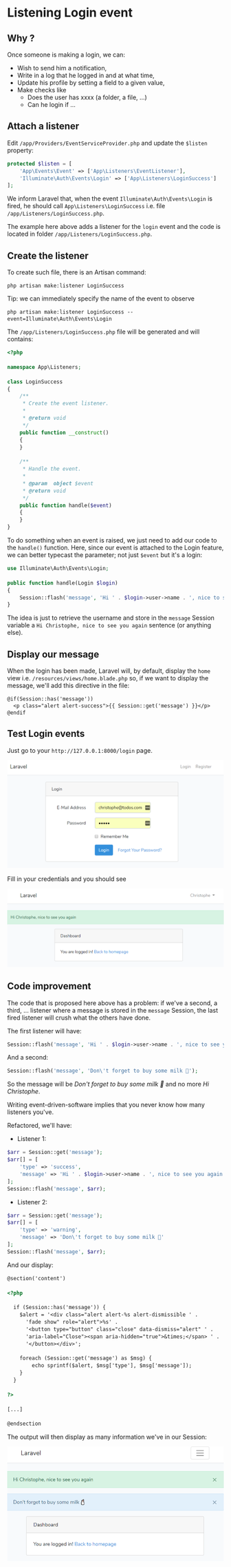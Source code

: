 # Listening Login event

<!-- concat-md::toc -->

## Why ?

Once someone is making a login, we can:

- Wish to send him a notification,
- Write in a log that he logged in and at what time,
- Update his profile by setting a field to a given value,
- Make checks like
  - Does the user has xxxx (a folder, a file, ...)
  - Can he login if ...

## Attach a listener

Edit `/app/Providers/EventServiceProvider.php` and update the `$listen` property:

```php
protected $listen = [
	'App\Events\Event' => ['App\Listeners\EventListener'],
	'Illuminate\Auth\Events\Login' => ['App\Listeners\LoginSuccess']
];
```

We inform Laravel that, when the event `Illuminate\Auth\Events\Login` is fired, he should call `App\Listeners\LoginSuccess` i.e. file `/app/Listeners/LoginSuccess.php`.

The example here above adds a listener for the `login` event and the code is located in folder `/app/Listeners/LoginSuccess.php`.

## Create the listener

To create such file, there is an Artisan command:

```
php artisan make:listener LoginSuccess
```

Tip: we can immediately specify the name of the event to observe

```
php artisan make:listener LoginSuccess --event=Illuminate\Auth\Events\Login
```

The `/app/Listeners/LoginSuccess.php` file will be generated and will contains:

```php
<?php

namespace App\Listeners;

class LoginSuccess
{
	/**
	 * Create the event listener.
	 *
	 * @return void
	 */
	public function __construct()
	{
	}

	/**
	 * Handle the event.
	 *
	 * @param  object $event
	 * @return void
	 */
	public function handle($event)
	{
	}
}
```

To do something when an event is raised, we just need to add our code to the `handle()` function. Here, since our event is attached to the Login feature, we can better typecast the parameter; not just `$event` but it's a login:

```php
use Illuminate\Auth\Events\Login;

public function handle(Login $login)
{
	Session::flash('message', 'Hi ' . $login->user->name . ', nice to see you again');
}
```

The idea is just to retrieve the username and store in the `message` Session variable a `Hi Christophe, nice to see you again` sentence (or anything else).

## Display our message

When the login has been made, Laravel will, by default, display the `home` view i.e. `/resources/views/home.blade.php` so, if we want to display the message, we'll add this directive in the file:

```
@if(Session::has('message'))
  <p class="alert alert-success">{{ Session::get('message') }}</p>
@endif
```

## Test Login events

Just go to your `http://127.0.0.1:8000/login` page.

![login](./images/login.png)

Fill in your credentials and you should see

![message](./images/message.png)

## Code improvement

The code that is proposed here above has a problem: if we've a second, a third, ... listener where a message is stored in the `message` Session, the last fired listener will crush what the others have done.

The first listener will have:

```php
Session::flash('message', 'Hi ' . $login->user->name . ', nice to see you again');
```

And a second:

```php
Session::flash('message', 'Don\'t forget to buy some milk 🥛');
```

So the message will be _Don't forget to buy some milk 🥛_ and no more _Hi Christophe_.

Writing event-driven-software implies that you never know how many listeners you've.

Refactored, we'll have:

- Listener 1:

```php
$arr = Session::get('message');
$arr[] = [
	'type' => 'success',
	'message' => 'Hi ' . $login->user->name . ', nice to see you again'
];
Session::flash('message', $arr);
```

- Listener 2:

```php
$arr = Session::get('message');
$arr[] = [
	'type' => 'warning',
	'message' => 'Don\'t forget to buy some milk 🥛'
];
Session::flash('message', $arr);
```

And our display:

```html
@section('content')

<?php

  if (Session::has('message')) {
  	$alert = '<div class="alert alert-%s alert-dismissible ' .
	  'fade show" role="alert">%s' .
	  '<button type="button" class="close" data-dismiss="alert" ' .
	  'aria-label="Close"><span aria-hidden="true">&times;</span> ' .
	  '</button></div>';

  	foreach (Session::get('message') as $msg) {
  		echo sprintf($alert, $msg['type'], $msg['message']);
  	}
  }

?>

[...]

@endsection
```

The output will then display as many information we've in our Session:

![](./images/hi_milk.png)
